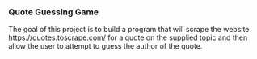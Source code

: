 ### Quote Guessing Game

The goal of this project is to build a program that will scrape the website https://quotes.toscrape.com/ for a quote 
on the supplied topic and then allow the user to attempt to guess the author of the quote.
